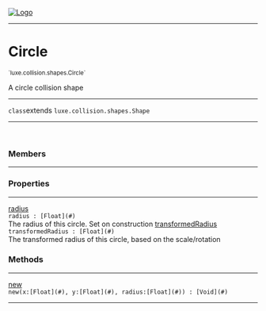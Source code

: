 
[![Logo](../../../../images/logo.png)](../../../../api/index.html)

---



<h1>Circle</h1>
<small>`luxe.collision.shapes.Circle`</small>

A circle collision shape

---

`class`extends <code><span>luxe.collision.shapes.Shape</span></code>

---

&nbsp;
&nbsp;



<h3>Members</h3> <hr/>



<h3>Properties</h3> <hr/><span class="member apipage">
                <a name="radius"><a class="lift" href="#radius">radius</a></a><div class="clear"></div><code class="signature apipage">radius : [Float](#)</code><br/></span>
            <span class="small_desc_flat">The radius of this circle. Set on construction</span><span class="member apipage">
                <a name="transformedRadius"><a class="lift" href="#transformedRadius">transformedRadius</a></a><div class="clear"></div><code class="signature apipage">transformedRadius : [Float](#)</code><br/></span>
            <span class="small_desc_flat">The transformed radius of this circle, based on the scale/rotation</span>



<h3>Methods</h3> <hr/><span class="method apipage">
            <a name="new"><a class="lift" href="#new">new</a></a> <div class="clear"></div><code class="signature apipage">new(x:[Float](#)<span></span>, y:[Float](#)<span></span>, radius:[Float](#)<span></span>) : [Void](#)</code><br/><span class="small_desc_flat"></span>
        </span>
    





---

&nbsp;
&nbsp;
&nbsp;
&nbsp;